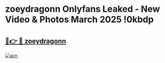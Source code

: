# zoeydragonn Onlyfans Leaked - New Video & Photos March 2025 !0kbdp

# <h2><a href="https://jqrdk1.iuczelnia.edu.pl?title=zoeydragonn&ref=0kbdp">🔗👉 🔴 zoeydragonn</a></h2>

[![acn](https://github.com/user-attachments/assets/0f9c940e-d8b0-45ae-aac7-cd30a18b3e1c)](https://jqrdk1.iuczelnia.edu.pl?title=zoeydragonn&ref=0kbdp)

